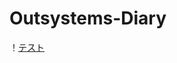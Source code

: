 # Outsystems-Diary

！[テスト](https://raw.githubusercontent.com/yuto1201-UESG/Outsystems-Diary/main/%20Emotion_Default.jpg)
